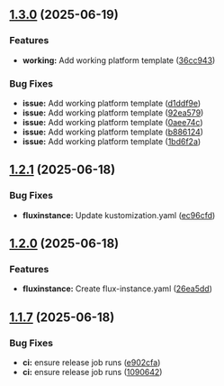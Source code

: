 ## [1.3.0](https://github.com/containerly/platform/compare/v1.2.1...v1.3.0) (2025-06-19)

### Features

* **working:** Add working platform template ([36cc943](https://github.com/containerly/platform/commit/36cc9436a07750adf3099081099b3548c6b2ea99))

### Bug Fixes

* **issue:** Add working platform template ([d1ddf9e](https://github.com/containerly/platform/commit/d1ddf9e97c4d0a0efddb9e48da93920105c867c0))
* **issue:** Add working platform template ([92ea579](https://github.com/containerly/platform/commit/92ea5798a4eee156878bab773ef6088b884c9086))
* **issue:** Add working platform template ([0aee74c](https://github.com/containerly/platform/commit/0aee74cd5098484904c9b5b185d58b530920a4f1))
* **issue:** Add working platform template ([b886124](https://github.com/containerly/platform/commit/b886124f30902f33fe9ddf7e41af5dc0a9f9de70))
* **issue:** Add working platform template ([1bd6f2a](https://github.com/containerly/platform/commit/1bd6f2acaae93656945f252cc9c9be31e3e6e2db))

## [1.2.1](https://github.com/containerly/platform/compare/v1.2.0...v1.2.1) (2025-06-18)

### Bug Fixes

* **fluxinstance:** Update kustomization.yaml ([ec96cfd](https://github.com/containerly/platform/commit/ec96cfd7ca0467753167d8780d3b4aa87f514f89))

## [1.2.0](https://github.com/containerly/platform/compare/v1.1.7...v1.2.0) (2025-06-18)

### Features

* **fluxinstance:** Create flux-instance.yaml ([26ea5dd](https://github.com/containerly/platform/commit/26ea5dd6a6c4c328681c62c94e9340463e700693))

## [1.1.7](https://github.com/containerly/platform/compare/v1.1.6...v1.1.7) (2025-06-18)

### Bug Fixes

* **ci:** ensure release job runs ([e902cfa](https://github.com/containerly/platform/commit/e902cfab07224980a2a0b1b5636bda8dcba1bab4))
* **ci:** ensure release job runs ([1090642](https://github.com/containerly/platform/commit/10906427a58d371dd3bbc3c9e4a4ae89d4c0d14b))
